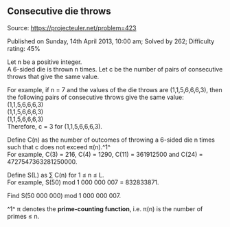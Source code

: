 Consecutive die throws
----------------------

Source: https://projecteuler.net/problem=423

Published on Sunday, 14th April 2013, 10:00 am; Solved by 262;
Difficulty rating: 45%

Let n be a positive integer.\
 A 6-sided die is thrown n times. Let c be the number of pairs of
consecutive throws that give the same value.

For example, if n = 7 and the values of the die throws are
(1,1,5,6,6,6,3), then the following pairs of consecutive throws give the
same value:\
 (1,1,5,6,6,6,3)\
 (1,1,5,6,6,6,3)\
 (1,1,5,6,6,6,3)\
 Therefore, c = 3 for (1,1,5,6,6,6,3).

Define C(n) as the number of outcomes of throwing a 6-sided die n times
such that c does not exceed π(n).^1^\
 For example, C(3) = 216, C(4) = 1290, C(11) = 361912500 and C(24) =
4727547363281250000.

Define S(L) as ∑ C(n) for 1 ≤ n ≤ L.\
 For example, S(50) mod 1 000 000 007 = 832833871.

Find S(50 000 000) mod 1 000 000 007.

^1^ π denotes the **prime-counting function**, i.e. π(n) is the number
of primes ≤ n.
